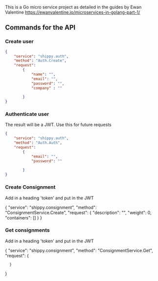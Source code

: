 This is a Go micro service project as detailed in the guides by Ewan Valentine https://ewanvalentine.io/microservices-in-golang-part-1/



## Commands for the API

### Create user
``` json
{
	"service": "shippy.auth",
	"method": "Auth.Create", 
	"request": 
		{ 
			"name": "",
			"email": "", 
			"password": "",
			"company" : ""
			
		}
}
```

### Authenticate user
The result will be a JWT. Use this for future requests

``` json
{ 
	"service": "shippy.auth",
	"method": "Auth.Auth",
	"request":
		{ 
			"email": "", 
			"password": "" 
			
		}
}
```

### Create Consignment
Add in a heading 'token' and put in the JWT

{
      "service": "shippy.consignment",
      "method": "ConsignmentService.Create",
      "request": {
        "description": "",
        "weight": 0,
        "containers": []
      }
}

### Get consignments
Add in a heading 'token' and put in the JWT

{
      "service": "shippy.consignment",
      "method": "ConsignmentService.Get",
      "request": {
        
      }
}

